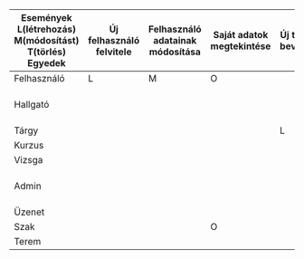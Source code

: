 | Események<br/>L(létrehozás)<br/>M(módosítást)<br/>T(törlés)<br/>Egyedek | Új felhasználó felvitele | Felhasználó adatainak módosítása | Saját adatok megtekintése | Új tárgy bevitele | Tárgy adatainak módosítása | Új kurzus bevitele | Kurzus törlése | Kurzus adatainak módosítása | Új terem bevitele |   Új szak bevitele | Új üzenet küldése | Üzenet törlődik |   Üzenet érkezése | Tárgy törlődik | Adminná válás | Halgatóvá válás |
|-------------------------------------------------------------------------|--------------------------|----------------------------------|---------------------------|-------------------|----------------------------|--------------------|----------------|-----------------------------|-------------------|--------------------|-------------------|-----------------|-------------------|----------------|---------------|-----------------|
| Felhasználó                                                             | L                        | M                                | O                         |                   |                            |                    |                |                             |                   |                    |                   |                 |                   |                |               |                 |                  
| Hallgató                                                                |                          |                                  |                           |                   |                            |                    |                |                             |                   |                    |                   |                 |                   |                |               | L<br/>M<br/>T   |               
| Tárgy                                                                   |                          |                                  |                           | L                 | M                          |                    |                |                             |                   |                    |                   |                 |                   | T              |               |                 |              
| Kurzus                                                                  |                          |                                  |                           |                   |                            | L                  | T              | M                           |                   |                    |                   |                 |                   |                |               |                 |                
| Vizsga                                                                  |                          |                                  |                           |                   |                            |                    |                |                             |                   |                    |                   |                 |                   |                |               |                 |               
| Admin                                                                   |                          |                                  |                           |                   |                            |                    |                |                             |                   |                    |                   |                 |                   |                | L<br/>M<br/>T |                 |                   
| Üzenet                                                                  |                          |                                  |                           |                   |                            |                    |                |                             |                   |                    | L                 | T               |                 O |                |               |                 |                  
| Szak                                                                    |                          |                                  | O                         |                   |                            |                    |                |                             |                   |                  L |                   |                 |                   |                |               |                 |                 
| Terem                                                                   |                          |                                  |                           |                   |                            |                    |                |                             | L                 |                    |                   |                 |                   |                |               |                 |             
